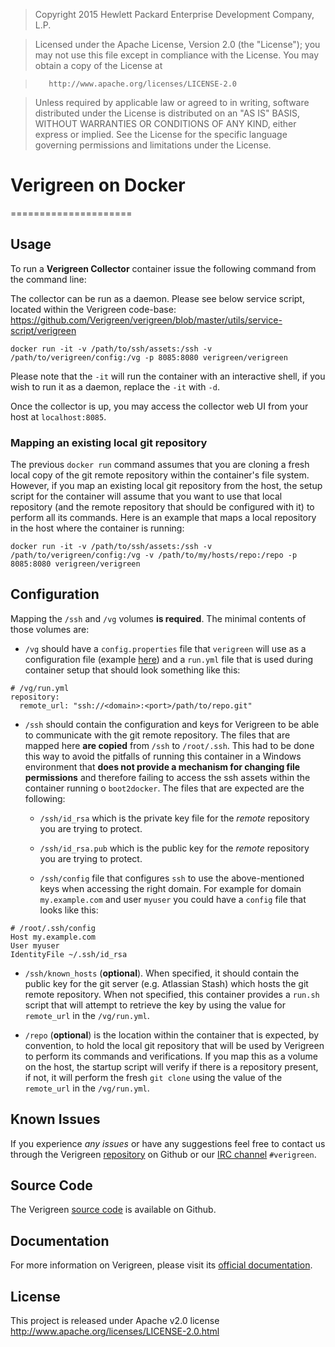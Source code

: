 >Copyright 2015 Hewlett Packard Enterprise Development Company, L.P.

> Licensed under the Apache License, Version 2.0 (the "License");
 you may not use this file except in compliance with the License.
 You may obtain a copy of the License at

>        http://www.apache.org/licenses/LICENSE-2.0

> Unless required by applicable law or agreed to in writing, software distributed under the License is distributed on an "AS IS" BASIS, WITHOUT WARRANTIES OR CONDITIONS OF ANY KIND, either express or implied.
 See the License for the specific language governing permissions and limitations under the License.

# Verigreen on Docker
=====================

## Usage

To run a **Verigreen Collector** container issue the following command from the command line:

The collector can be run as a daemon. Please see below service script, located within the Verigreen code-base:
https://github.com/Verigreen/verigreen/blob/master/utils/service-script/verigreen

```
docker run -it -v /path/to/ssh/assets:/ssh -v /path/to/verigreen/config:/vg -p 8085:8080 verigreen/verigreen
```

Please note that the `-it` will run the container with an interactive shell, if you wish to run it as a daemon, replace the `-it` with `-d`.

Once the collector is up, you may access the collector web UI from your host at `localhost:8085`.

### Mapping an existing local git repository

The previous `docker run` command assumes that you are cloning a fresh local copy of the git remote repository within the container's file system. However, if you map an existing local git repository from the host, the setup script for the container will assume that you want to use that local repository (and the remote repository that should be configured with it) to perform all its commands. Here is an example that maps a local repository in the host where the container is running:

```
docker run -it -v /path/to/ssh/assets:/ssh -v /path/to/verigreen/config:/vg -v /path/to/my/hosts/repo:/repo -p 8085:8080 verigreen/verigreen
```

##  Configuration
Mapping the `/ssh` and `/vg` volumes **is required**. The minimal contents of those volumes are:

- `/vg` should have a `config.properties` file that `verigreen` will use as a configuration file (example [here](https://github.com/Verigreen/verigreen/blob/master/verigreen-collector-webapp/resources/config.properties)) and a `run.yml` file that is used during container setup that should look something like this:

```
# /vg/run.yml
repository:
  remote_url: "ssh://<domain>:<port>/path/to/repo.git"
```

- `/ssh` should contain the configuration and keys for Verigreen to be able to communicate with the git remote repository. The files that are mapped here **are copied** from `/ssh` to `/root/.ssh`. This had to be done this way to avoid the pitfalls of running this container in a Windows environment that **does not provide a mechanism for changing file permissions** and therefore failing to access the ssh assets within the container running o `boot2docker`. The files that are expected are the following:

  - `/ssh/id_rsa` which is the private key file for the *remote* repository you are trying to protect.

  - `/ssh/id_rsa.pub` which is the public key for the *remote* repository you are trying to protect. 

  - `/ssh/config` file that configures `ssh` to use the above-mentioned keys when accessing the right domain. For example for domain `my.example.com` and user `myuser` you could have a `config` file that looks like this:

```
# /root/.ssh/config
Host my.example.com
User myuser
IdentityFile ~/.ssh/id_rsa
```

  - `/ssh/known_hosts` (**optional**). When specified, it should contain the public key for the git server (e.g. Atlassian Stash) which hosts the git remote repository. When not specified, this container provides a `run.sh` script that will attempt to retrieve the key by using the value for `remote_url` in the `/vg/run.yml`. 

- `/repo` (**optional**) is the location within the container that is expected, by convention, to hold the local git repository that will be used by Verigreen to perform its commands and verifications. If you map this as a volume on the host, the startup script will verify if there is a repository present, if not, it will perform the fresh `git clone` using the value of the `remote_url` in the `/vg/run.yml`.
 
## Known Issues

If you experience *any issues* or have any suggestions feel free to contact us through the Verigreen [repository](https://github.com/verigreen/verigreen) on Github or our [IRC channel](https://webchat.freenode.net/)  `#verigreen`.

## Source Code

The Verigreen [source code](https://github.com/Verigreen/verigreen) is available on Github.

## Documentation

For more information on Verigreen, please visit its [official documentation](https://github.com/Verigreen/verigreen/wiki).

## License
This project is released under Apache v2.0 license
http://www.apache.org/licenses/LICENSE-2.0.html